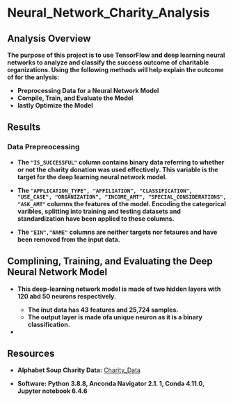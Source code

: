 # Neural_Network_Charity_Analysis

## Analysis Overview
**The purpose of this project is to use TensorFlow and deep learning neural networks to analyze and classify the success outcome of charitable organizations. Using the following methods  will help explain the outcome of for the anlysis:**

- **Preprocessing Data for a Neural Network Model**
- **Compile, Train, and Evaluate the Model**
- **lastly Optimize the Model**

## Results

### **Data Prepreocessing**

- **The `"IS_SUCCESSFUL"` column contains binary data referring to whether or not the charity donation was used effectively. This variable is the target for the deep learning neural network model.**

- **The `"APPLICATION_TYPE", "AFFILIATION", "CLASSIFICATION", "USE_CASE", "ORGANIZATION", "INCOME_AMT", "SPECIAL_CONSIDERATIONS", "ASK_AMT"` columns the features of the model. Encoding the categorical varibles, splitting into training and testing datasets and standardization have been applied to these columns.**

- **The `"EIN","NAME"` columns are neither targets nor fetaures and have been removed from the input data.**

## Complining, Training, and Evaluating the Deep Neural Network Model

- **This deep-learning network model is made of two hidden layers with 120 abd 50 neurons respectively.**

  - **The inut data has 43 features and 25,724 samples.** 
  - **The output layer is made ofa unique neuron as it is a binary classification.**

- 




## Resources
- **Alphabet Soup Charity Data:** [Charity_Data](https://2u-data-curriculum-team.s3.amazonaws.com/dataviz-online/module_19/charity_data.csv)

- **Software: Python 3.8.8, Anconda Navigator 2.1. 1, Conda 4.11.0, Jupyter notebook 6.4.6**
